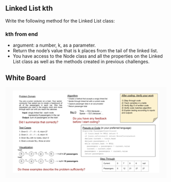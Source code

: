 ## Linked List kth
Write the following method for the Linked List class:

### kth from end
- argument: a number, k, as a parameter.
- Return the node’s value that is k places from the tail of the linked list.
- You have access to the Node class and all the properties on the Linked List class as well as the methods created in previous challenges.

## White Board

![placeholder](placeholder.png)

